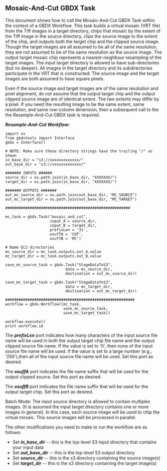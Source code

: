 ## Mosaic-And-Cut GBDX Task 

This document shows how to call the Mosaic-And-Cut GBDX Task within the context of a GBDX Workflow. This task builds a virtual mosaic (VRT file) from the Tiff images in a target directory, chips that mosaic by the extent of the Tiff image in the source directory, clips the source image to the extent of the chip, and outputs both the target chip and the clipped source image. Though the target images are all assumed to be all of the same resolution, they are not assumed to be of the same resolution as the source image. The output target mosaic chip represents a nearest-neighbour resampling of the target images. The input target directory is allowed to have sub-directories (but no deeper). All images in the target directory and its subdirectories participate in the VRT that is constructed. The source image and the target images are both assumed to have square pixels. 

Even if the source image and target images are of the same resolution and pixel alignment, do not assume that the output target chip and the output clipped source image are of identical extent. The two extents may differ by a pixel. If you need the resulting image to be the same extent, same resolution, and same row-column dimension, then a subsequent call to the the Resample-And-Cut GBDX task is required. 

<!--
***************************************************************************
-->

**_Resample-And-Cut Workflow:_** 

```shell
import os
from gbdxtools import Interface
gbdx = Interface()

# NOTE: Make sure these directory strings have the trailing "/" as shown
in_base_dir = "s3://xxxxxxxxxxxxx/"
out_base_dir = "s3://xxxxxxxxxxxxx/"

####### INPUTS ######
source_dir = os.path.join(in_base_dir, "XXXXXXX/")
target_dir = os.path.join(in_base_dir, "XXXXXXX/")

####### OUTPUTS #######
out_mc_source_dir = os.path.join(out_base_dir, "MC_SOURCE")
out_mc_target_dir = os.path.join(out_base_dir, "MC_TARGET")

########################################################

mc_task = gbdx.Task("mosaic_and_cut", 
                    input_A = source_dir, 
                    input_B = target_dir, 
                    prefixLen = '31',
                    osuffA = 'CUT',
                    osuffB = 'MC')

# Name EC2 directories
mc_source_dir = mc_task.outputs.out_A.value
mc_target_dir = mc_task.outputs.out_B.value

save_mc_source_task = gbdx.Task("StageDataToS3",
                           data = mc_source_dir,
                           destination = out_mc_source_dir)

save_mc_target_task = gbdx.Task("StageDataToS3",
                           data = mc_target_dir,
                           destination = out_mc_target_dir)

##########################################################
workflow = gbdx.Workflow([mc_task,
                          save_mc_source_task,
                          save_mc_target_task])

workflow.execute()
print workflow.id
```

<!--
***************************************************************************
-->

The **_prefixLen_** port indicates how many characters of the input source file name will be 
used in both the output target chip file name and the output clipped source file name. 
If the value is set to '0', then none of the input source file name will be used. If the value 
is set to a large number (e.g., '250'),then all of the input source file name will be used. 
Set this port as desired.

The **_osuffA_** port indicates the file name suffix that will be used for the output clipped source.
Set this port as desired.

The **_osuffB_** port indicates the file name suffix that will be used for the output target chip.
Set this port as desired.

Batch Mode: The input source directory is allowed to contain multiples images. (It is assumed the 
input target directory contains one or more images in general). In this case, each source image will be used to chip the 
virtual mosaic. This source images will be processed in parallel.

The other modifications you need to make to run the workflow are as follows:
 
* Set **_in_base_dir_** -- this is the top-level S3 input directory that contains your input data 
* Set **_out_base_dir_** -- this is the top-level S3 output directory
* Set **_source_dir_** -- this is the s3 directory containing the source image(s)
* Set **_target_dir_** -- this is the s3 directory containing the target image(s)





















